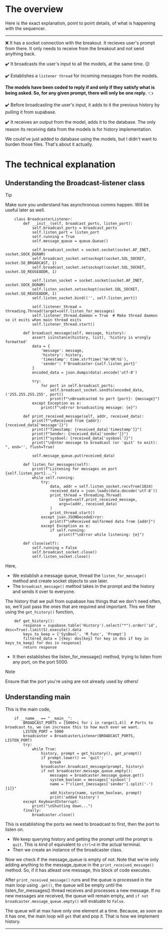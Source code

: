 # The overview

Here is the exact explanation, point to point details, of what is happening with the sequencer.

---

:x: It has a socket connection with the breakout. It recieves user's prompt from there. It only needs to receive from the breakout and not send anything back.

:heavy_check_mark:  It broadcasts the user's input to all the models, at the same time. :relieved:

:heavy_check_mark:  Establishes a `listener thread` for incoming messages from the models.

**The models have been coded to reply if and only if they satisfy what is being asked. So, for any given prompt, there will only be one reply.** :point_left:

:heavy_check_mark: Before broadcasting the user's input, it adds to it the previous history by pulling it from supabase.

:heavy_check_mark: It receives an output from the model, adds it to the database. The only reason its receiving data from the models is for history implementation.

We could've just added to database using the models, but I didn't want to burden those files. That's about it actually.

# The technical explanation

## Understanding the Broadcast-listener class

> [!Tip]
> Make sure you understand has asynchronous comms happen. Will be useful later as well.

		class BroadcasterListener:
		    def __init__(self, broadcast_ports, listen_port):
		        self.broadcast_ports = broadcast_ports
		        self.listen_port = listen_port
		        self.running = True
		        self.message_queue = queue.Queue()
		        
		        self.broadcast_socket = socket.socket(socket.AF_INET, socket.SOCK_DGRAM)
		        self.broadcast_socket.setsockopt(socket.SOL_SOCKET, socket.SO_BROADCAST, 1)
		        self.broadcast_socket.setsockopt(socket.SOL_SOCKET, socket.SO_REUSEADDR, 1)
		        
		        self.listen_socket = socket.socket(socket.AF_INET, socket.SOCK_DGRAM)
		        self.listen_socket.setsockopt(socket.SOL_SOCKET, socket.SO_REUSEADDR, 1)
		        self.listen_socket.bind(('', self.listen_port))
		   
		        self.listener_thread = threading.Thread(target=self.listen_for_messages)
		        self.listener_thread.daemon = True  # Make thread daemon so it exits when main thread exits
		        self.listener_thread.start()
		    
		    def broadcast_message(self, message, history):     
		        assert isinstance(history, list), 'history is wrongly formatted'
		        data = {
		            'message': message,
		            'history': history,
		            'timestamp': time.strftime('%H:%M:%S'),
		            'sender': f'Broadcaster-{self.listen_port}'
		        }
		        encoded_data = json.dumps(data).encode('utf-8')
		        
		        try:
		            for port in self.broadcast_ports:
		                self.broadcast_socket.sendto(encoded_data, ('255.255.255.255', port))
		                print(f"\nBroadcasted to port {port}: {message}")
		        except Exception as e:
		            print(f"\nError broadcasting message: {e}")

		    def print_received_message(self, addr, received_data):
		        print(f"\nReceived from {addr}: {received_data['message']}")
		        print(f"Timestamp: {received_data['timestamp']}")
		        print(f"Sender: {received_data['sender']}")
		        print(f"sysbool: {received_data['sysbool']}")
		        print("\nEnter message to broadcast (or 'quit' to exit): ", end='', flush=True)
		        
		        self.message_queue.put(received_data)

		    def listen_for_messages(self):
		       	print(f"Listening for messages on port {self.listen_port}...")
		        while self.running:
		            try:
		                data, addr = self.listen_socket.recvfrom(1024)
		                received_data = json.loads(data.decode('utf-8'))
		                print_thread = threading.Thread(
		                    target=self.print_received_message,
		                    args=(addr, received_data)
		                )
		                print_thread.start()
		            except json.JSONDecodeError:
		                print(f"\nReceived malformed data from {addr}")
		            except Exception as e:
		                if self.running:
		                    print(f"\nError while listening: {e}")

		    def close(self):
		        self.running = False
		        self.broadcast_socket.close()
		        self.listen_socket.close()


Here, 

- We establish a message queue, thread the `listen_for_message()` method and create socket objects to use later.
- The `broadcast_message()` method takes in the prompt and the history and sends it over to everyone.

The history that we pull from supabase has things that we don't need often, so, we'll just pass the ones that are required and important. This we filter using the `get_history()` function,

		def get_history():
		    response = supabase.table('History').select("*").order('id', desc=True).limit(5).execute().data
		    keys_to_keep = {'SysBool', 'M_func', 'Prompt'}
		    filtered_data = [{key: dos[key] for key in dos if key in keys_to_keep} for dos in response]    
		    return response

- It then establishes the listen_for_message() method, trying to listen from any port, on the port 5000. 

> [!Note]
> Ensure that the port you're using are not already used by others!

## Understanding main

This is the main code, 

		if __name__ == "__main__":
			BROADCAST_PORTS = [5000+i for i in range(1,4)]  # Ports to broadcast to, we can increase this to how much ever we want.
			LISTEN_PORT = 5000
			broadcaster = BroadcasterListener(BROADCAST_PORTS, LISTEN_PORT)
			try:
			    while True:
			        history, prompt = get_history(), get_prompt()
			        if prompt.lower() == 'quit':
			            break
			        broadcaster.broadcast_message(prompt, history)
			        if not broadcaster.message_queue.empty():
			            messages = broadcaster.message_queue.get()
			            system_boolean = messages['sysbool']
			            name = f"client_{messages['sender'].split('-')[1]}"
			            add_history(name, system_boolean, prompt)
			            print('added history')  
			except KeyboardInterrupt:
			    print("\nShutting down...")
			finally:
			    broadcaster.close()

This is establishing the ports we need to broadcast to first, then the port to listen on.

- We keep querying history and getting the prompt until the prompt is `quit`. This is kind of equivalent to `ctrl+d` in the actual terminal. 
- Then we create an instance of the broadcaster class.

Now we check if the message_queue is empty of not. Note that we're only adding anything to the message_queue in the `print_received_message()` method. So, if it has atleast one message, this block of code executes.

After `print_received_message()` runs and the queue is processed in the main loop using `.get()`, the queue will be empty until the listen_for_messages() thread receives and processes a new message. If no new messages are received, the queue will remain empty, and `if not broadcaster.message_queue.empty()` will evaluate to `False`.

The queue will at max have only one element at a time. Because, as soon as it has one, the main loop will `get` that and pop it. That is how we implement history.	

---
